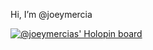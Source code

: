 Hi, I’m @joeymercia

[![@joeymercias' Holopin board](https://holopin.io/api/user/board?user=joeymercia)](https://holopin.io/@joeymercia)

<!---
joeymercia/joeymercia is a ✨ special ✨ repository because its `README.md` (this file) appears on your GitHub profile.
You can click the Preview link to take a look at your changes.
--->
